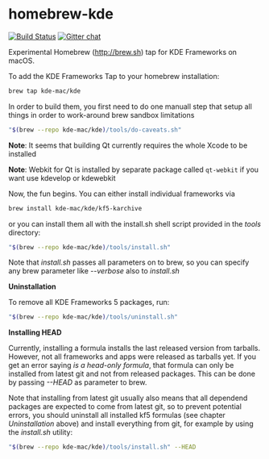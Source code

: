 homebrew-kde
============

[![Build Status](https://travis-ci.org/KDE-mac/homebrew-kde.svg?branch=master)](https://travis-ci.org/KDE-mac/homebrew-kde)  [![Gitter chat](https://badges.gitter.im/KDE-mac/Lobby.png)](https://gitter.im/KDE-mac/Lobby "Gitter chat")

Experimental Homebrew (http://brew.sh) tap for KDE Frameworks on macOS.

To add the KDE Frameworks Tap to your homebrew installation:

```sh
brew tap kde-mac/kde
```

In order to build them, you first need to do one manuall step that setup all things in order to work-around brew sandbox limitations

```sh
"$(brew --repo kde-mac/kde)/tools/do-caveats.sh"
```

**Note**: It seems that building Qt currently requires the whole Xcode to be installed

**Note**: Webkit for Qt is installed by separate package called `qt-webkit` if you want use kdevelop or kdewebkit

Now, the fun begins. You can either install individual frameworks via

```sh
brew install kde-mac/kde/kf5-karchive
```

or you can install them all with the install.sh shell script provided in the
*tools* directory:

```sh
"$(brew --repo kde-mac/kde)/tools/install.sh"
```

Note that *install.sh* passes all parameters on to brew, so you can specify
any brew parameter like *--verbose* also to *install.sh*

**Uninstallation**

To remove all KDE Frameworks 5 packages, run:

```sh
"$(brew --repo kde-mac/kde)/tools/uninstall.sh"
```

**Installing HEAD**

Currently, installing a formula installs the last released version from tarballs.
However, not all frameworks and apps were released as tarballs yet. If you get
an error saying *is a head-only formula*, that formula can only be installed from
latest git and not from released packages. This can be done by passing *--HEAD* as
parameter to brew.

Note that installing from latest git usually also means that all dependend packages
are expected to come from latest git, so to prevent potential errors, you should
uninstall all installed kf5 formulas (see chapter *Uninstallation* above) and install
everything from git, for example by using the *install.sh* utility:

```sh
"$(brew --repo kde-mac/kde)/tools/install.sh" --HEAD
```